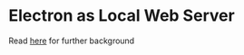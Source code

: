 # Electron as Local Web Server

Read [here](https://fabiofranchino.com/blog/use-electron-as-local-webserver/) for further background